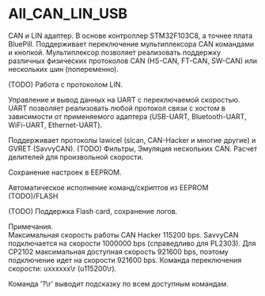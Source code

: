 # All_CAN_LIN_USB

CAN и LIN адаптер.
В основе контроллер STM32F103C8, а точнее плата BluePill.
Поддерживает переключение мультиплексора CAN командами и кнопкой.
Мультиплексор позволяет реализовать поддержку различных физических протоколов CAN (HS-CAN, FT-CAN, SW-CAN) или нескольких шин (попеременно).

(TODO) Работа с протоколом LIN.

Управление и вывод данных на UART с переключаемой скоростью. UART позволяет реализовать любой протокол связи с хостом в зависимости от применяемого адаптера (USB-UART, Bluetooth-UART, WiFi-UART, Ethernet-UART).

Поддерживает протоколы lawicel (slcan, CAN-Hacker и многие другие) и GVRET (SavvyCAN).
(TODO) Фильтры, 
Эмуляция нескольких CAN. Расчет делителей для произвольной скорости.

Сохранение настроек в EEPROM.

Автоматическое исполнение команд/скриптов из EEPROM (TODO)/FLASH

(TODO) Поддержка Flash card, сохранение логов.



<p>
Примечания. <br>
Максимальная скорость работы CAN Hacker 115200 bps. SavvyCAN подключается на скорости 1000000 bps (справедливо для PL2303). Для CP2102 максимальная доступная скорость 921600 bps, поэтому подключение идет на скорости 921600 bps.
Команда переключения скорости: uxxxxxx\r (u115200\r).
  
Команда '?\r' выводит подсказку по всем доступным командам.
